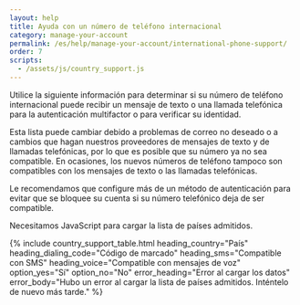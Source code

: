 ```yaml
---
layout: help
title: Ayuda con un número de teléfono internacional
category: manage-your-account
permalink: /es/help/manage-your-account/international-phone-support/
order: 7
scripts:
  - /assets/js/country_support.js
---
```

Utilice la siguiente información para determinar si su número de teléfono internacional puede recibir un mensaje de texto o una llamada telefónica para la autenticación multifactor o para verificar su identidad.

Esta lista puede cambiar debido a problemas de correo no deseado o a cambios que hagan nuestros proveedores de mensajes de texto y de llamadas telefónicas, por lo que es posible que su número ya no sea compatible. En ocasiones, los nuevos números de teléfono tampoco son compatibles con los mensajes de texto o las llamadas telefónicas.

Le recomendamos que configure más de un método de autenticación para evitar que se bloquee su cuenta si su número telefónico deja de ser compatible.

<noscript>
  Necesitamos JavaScript para cargar la lista de países admitidos.
</noscript>

{% include country_support_table.html
           heading_country="País"
           heading_dialing_code="Código de marcado"
           heading_sms="Compatible con SMS"
           heading_voice="Compatible con mensajes de voz"
           option_yes="Sí"
           option_no="No"
           error_heading="Error al cargar los datos"
           error_body="Hubo un error al cargar la lista de países admitidos. Inténtelo de nuevo más tarde." %}
